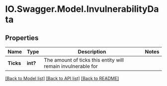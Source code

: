 # IO.Swagger.Model.InvulnerabilityData
## Properties

Name | Type | Description | Notes
------------ | ------------- | ------------- | -------------
**Ticks** | **int?** | The amount of ticks this entity will remain invulnerable for | 

[[Back to Model list]](../README.md#documentation-for-models) [[Back to API list]](../README.md#documentation-for-api-endpoints) [[Back to README]](../README.md)

